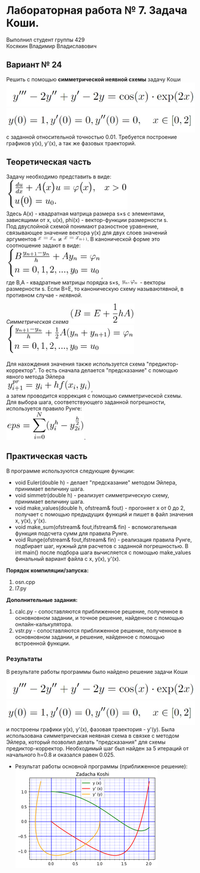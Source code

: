 # Лабораторная работа № 7. Задача Коши.
Выполнил студент группы 429  
Косякин Владимир Владиславович
## Вариант № 24
Решить с помощью **симметрической неявной схемы** задачу Коши  
![](/images/1.jpg)  
![](/images/2.jpg)  
с заданной относительной точностью 0.01.
Требуется построение графиков y(x), y'(x), а так же фазовых траекторий.
## Теоретическая часть
Задачу необходимо представить в виде:
![](/images/3.jpg)  
Здесь А(х) - квадратная матрица размера s×s с  элементами, зависящими от x, u(x), phi(x) - вектор-функции размерности s.  
Под двуслойной схемой понимают разностное уравнение, связывающее значение вектора y(x) для двух слоев значений аргументов ![](/images/4.jpg) и ![](/images/5.jpg). В канонической форме это соотношение задают в виде:  
![](/images/6.jpg),  
где B,A - квадратные матрицы порядка s×s, ![](/images/7.jpg) - векторы размерности s. Если B=E, то каноническую схему называют*явной*, в противном случае - *неявной*.  

*Симметрическая схема* ![](/images/8.jpg)  
![](/images/9.jpg)

Для нахождения значения также используется схема "предиктор-корректор". То есть сначала делается "предсказание" с помощью явного метода Эйлера  
![](/images/10.jpg),  
а затем проводится коррекция с помощью симметрической схемы.  
Для выбора шага, соответствующего заданной погрешности, используется правило Рунге:  
![](/images/11.jpg).
## Практическая часть  
В программе используются следующие функции:
- void Euler(double h) - делает "предсказание" методом Эйлера, принимает величину шага.
- void simmetr(double h) - реализует симметрическую схему, принимает величину шага.
- void make_values(double h, ofstream& fout) - прогоняет х от 0 до 2, получает с помощью предыдущих функций и пишет в файл значения x, y(x), y'(x).  
- void make_sum(ofstream& fout,ifstream& fin) - вспомогательная функция подсчета сумм для правила Рунге.
- void Runge(ofstream& fout,ifstream& fin) - реализация правила Рунге, подбирает шаг, нужный для расчетов с заданной погрешностью.
В int main() после подбора шага вычисляется c помощью make_values финальный вариант файла с x, y(x), y'(x). 

**Порядок компиляции/запуска:**
1. osn.cpp
2. l7.py

**Дополнительные задания:**
1. calc.py - сопоставляются приближенное решение, полученное в основновном задании, и точное решение, найденное с помощью онлайн-калькулятора.
2. vstr.py - сопоставляются приближенное решение, полученное в основновном задании, и решение, найденное с помощью встроенной функции.
### Результаты

В результате работы программы было найдено решение задачи Коши  
![](/images/1.jpg)  
![](/images/2.jpg)  
и построены графики y(x), y'(x), фазовая траектория - y'(y). Была использована симметрическая неявная схема в связке с методом Эйлера, который позволил делать "предсказания" для схемы предиктор-корректор. Необходимый шаг был найден за 5 итераций от начального h=0.8 и оказался равен 0.025.
- Результат работы основной программы (приближенное решение): 
![](/Решение.png)  

